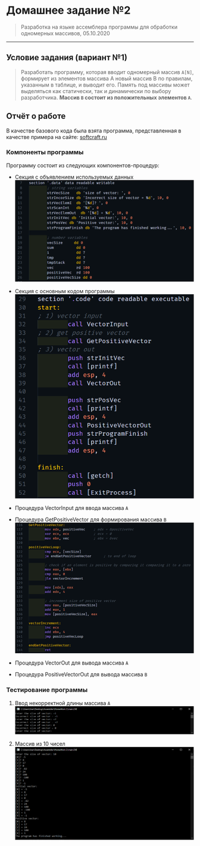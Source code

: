 # Домашнее задание №2

> Разработка на языке ассемблера программы для обработки одномерных массивов, 05.10.2020

---

## Условие задания (вариант №1)

> Разработать программу, которая вводит одномерный массив `A[N]`, формирует из элементов массива A новый массив B по правилам, указанным в таблице, и выводит его. Память под массивы может выделяться как статически, так и динамически по выбору разработчика. **Массив `B` состоит из положительных элементов `А`**.

## Отчёт о работе

В качестве базового кода была взята программа, представленная в качестве примера на сайте: [softcraft.ru](http://www.softcraft.ru/edu/comparch/practice/asm86/03-subprog/sum2-32/sum.asm)

### Компоненты программы

Программу состоит из следующих компонентов-процедур:

-   Секция с объявлением используемых данных
    ![Data section](screenshots/DataSection.png)

-   Секция с основным кодом программы <br/>![Code section](screenshots/CodeSection.png)

-   Процедура VectorInput для ввода массива `A`

-   Процедура GetPositiveVector для формирования массива `B`
    ![Get Positive Vector Procedure](screenshots/GetPositiveVectorProcedure.png)

-   Процедура VectorOut для вывода массива `A`

-   Процедура PositiveVectorOut для вывода массива `B`

### Тестирование программы

1. Ввод некорректной длины массива `A`
   ![Incorrect Size](screenshots/IncorrectSize.png)

1. Массив из 10 чисел
   ![Basic Test](screenshots/BasicTest.png)
